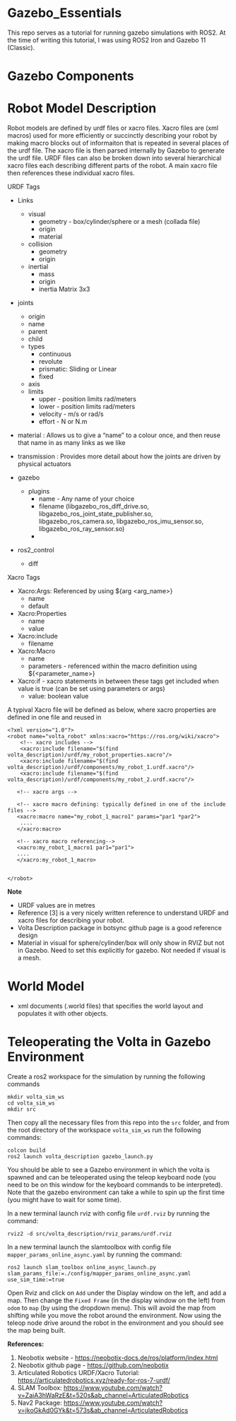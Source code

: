 # Gazebo_Essentials


This repo serves as a tutorial for running gazebo simulations with ROS2. At the time of writing this tutorial, I was using ROS2 Iron and Gazebo 11 (Classic).



# Gazebo Components

# Robot Model Description

Robot models are defined by urdf files or xacro files. Xacro files are (xml macros) used for more efficiently or succinctly describing your robot by making macro blocks out of informaiton that is repeated in several places of the urdf file. The xacro file is then parsed internally by Gazebo to generate the urdf file. URDF files can also be broken down into several hierarchical xacro files each describing different parts of the robot. A main xacro file then references these individual xacro files.

URDF Tags
- Links
  - visual
    - geometry - box/cylinder/sphere or a mesh (collada file)
    - origin
    - material
  - collision
    - geometry
    - origin
  - inertial
    - mass
    - origin
    - inertia Matrix 3x3
- joints
  - origin
  - name
  - parent
  - child
  - types   
    - continuous
    - revolute
    - prismatic: Sliding or Linear
    - fixed
  - axis
  - limits
    - upper - position limits rad/meters
    - lower - position limits rad/meters
    - velocity -  m/s or rad/s
    - effort - N or N.m
- material : Allows us to give a “name” to a colour once, and then reuse that name in as many links as we like
- transmission : Provides more detail about how the joints are driven by physical actuators
- gazebo
  - plugins
    - name - Any name of your choice
    - filename (libgazebo_ros_diff_drive.so, libgazebo_ros_joint_state_publisher.so, libgazebo_ros_camera.so, libgazebo_ros_imu_sensor.so, libgazebo_ros_ray_sensor.so)
    - 

- ros2_control
  - diff

Xacro Tags
- Xacro:Args: Referenced by using ${arg <arg_name>}
  - name
  - default
- Xacro:Properties
  - name
  - value
- Xacro:include
  - filename
- Xacro:Macro
  - name
  - parameters - referenced within the macro definition using ${<parameter_name>}
- Xacro:if - xacro statements in between these tags get included when value is true (can be set using parameters or args)
  - value: boolean value

A typival Xacro file will be defined as below, where xacro properties are defined in one file and reused in 

```
<?xml version="1.0"?>
<robot name="volta_robot" xmlns:xacro="https://ros.org/wiki/xacro">
    <!-- xacro includes -->
    <xacro:include filename="$(find volta_description)/urdf/my_robot_properties.xacro"/>
    <xacro:include filename="$(find volta_description)/urdf/components/my_robot_1.urdf.xacro"/>
    <xacro:include filename="$(find volta_description)/urdf/components/my_robot_2.urdf.xacro"/>

   <!-- xacro args -->

   <!-- xacro macro defining: typically defined in one of the include files -->
   <xacro:macro name="my_robot_1_macro1" params="par1 *par2">
    ....
   </xacro:macro>

   <!-- xacro macro referencing-->
   <xacro:my_robot_1_macro1 par1="par1">
   ....
   </xacro:my_robot_1_macro>


</robot>
```



**Note**
  - URDF values are in metres
  - Reference [3] is a very nicely written reference to understand URDF and xacro files for describing your robot.
  - Volta Description package in botsync github page is a good reference design
  - Material in visual for sphere/cylinder/box will only show in RVIZ but not in Gazebo. Need to set this explicitly for gazebo. Not needed if visual is a mesh.



# World Model
- xml documents (.world files) that specifies the world layout and populates it with other objects.


# Teleoperating the Volta in Gazebo Environment

Create a ros2 workspace for the simulation by running the following commands

```
mkdir volta_sim_ws
cd volta_sim_ws
mkdir src
```

Then copy all the necessary files from this repo into the ``src`` folder, and from the root directory of the workspace ``volta_sim_ws`` run the following commands:


```
colcon build
ros2 launch volta_description gazebo_launch.py
```

You should be able to see a Gazebo environment in which the volta is spawned and can be teleoperated using the teleop keyboard node (you need to be on this window for the keyboard commands to be interpreted). Note that the gazebo environment can take a while to spin up the first time (you might have to wait for some time).


In a new terminal launch rviz with config file ``urdf.rviz`` by running the command:

```
rviz2 -d src/volta_description/rviz_params/urdf.rviz
```

In a new terminal launch the slamtoolbox with config file ``mapper_params_online_async.yaml`` by running the command:

```
ros2 launch slam_toolbox online_async_launch.py slam_params_file:=./config/mapper_params_online_async.yaml use_sim_time:=true
```

Open Rviz and click on ``Add`` under the Display window on the left, and add a map. Then change the ``Fixed Frame`` (in the display window on the left) from ``odom`` to ``map`` (by using the dropdown menu). This will avoid the map from shifting while you move the robot around the environment. Now using the teleop node drive around the robot in the environment and you should see the map being built.


**References:**

1) Neobotix website - https://neobotix-docs.de/ros/platform/index.html
2) Neobotix github page - https://github.com/neobotix
3) Articulated Robotics URDF/Xacro Tutorial: https://articulatedrobotics.xyz/ready-for-ros-7-urdf/
4) SLAM Toolbox: https://www.youtube.com/watch?v=ZaiA3hWaRzE&t=520s&ab_channel=ArticulatedRobotics
5) Nav2 Package: https://www.youtube.com/watch?v=jkoGkAd0GYk&t=573s&ab_channel=ArticulatedRobotics
